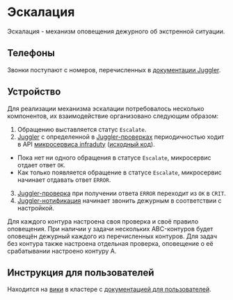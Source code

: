 # Эскалация

Эскалация - механизм оповещения дежурного об экстренной ситуации.

## Телефоны

Звонки поступают с номеров, перечисленных в [документации Juggler](https://docs.yandex-team.ru/juggler/notifications/escalations).

## Устройство

Для реализации механизма эскалации потребовалось несколько компонентов, их взаимодействие организовано следующим образом:

1. Обращению выставляется статус `Escalate`.
2. [Juggler](https://juggler.yandex-team.ru/) с определенной в [Juggler-проверках][juggler-check] периодичностью ходит в API [микросервиса infraduty][infraduty-service] ([исходный код][infraduty-code]).
  - Пока нет ни одного обращения в статусе `Escalate`, микросервис отдает ответ `OK`.
  - Как только появляется обращение в статусе `Escalate`, микросервис начинает отдавать ответ `ERROR`.
3. [Juggler-проверка][juggler-check] при получении ответа `ERROR` переходит из `OK` в `CRIT`.
4. [Juggler-нотификация][juggler-notification] начинает звонить дежурным в соответствии с настройкой.

Для каждого контура настроена своя проверка и своё правило оповещения.
При наличии у задачи нескольких ABC-контуров будет оповещён дежурный каждого из перечисленных контуров. 
Для задач без контура также настроена отдельная проверка, оповещение о её срабатывании настроено контуру А.

## Инструкция для пользователей

Находится на [вики](https://wiki.yandex-team.ru/infraduty/emergency/) в кластере с [документацией для пользователей](https://wiki.yandex-team.ru/infraduty/).

[infraduty-service]: https://deploy.yandex-team.ru/stage/infraduty
[infraduty-code]: https://a.yandex-team.ru/arc_vcs/frontend/projects/infratest/services/infraduty
[juggler-check]: https://juggler.yandex-team.ru/aggregate_checks/?query=namespace%3Dinfraduty
[juggler-notification]: https://juggler.yandex-team.ru/notification_rules/?query=namespace%3Dinfraduty
